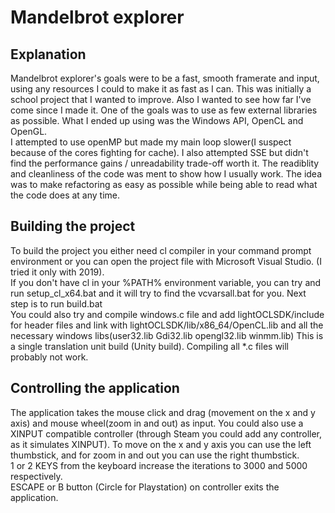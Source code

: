Mandelbrot explorer
=======

Explanation
-----------

Mandelbrot explorer's goals were to be a fast, smooth framerate and input,
using any resources I could to make it as fast as I can.
This was initially a school project that I wanted to improve.
Also I wanted to see how far I've come since I made it.
One of the goals was to use as few external libraries as possible.
What I ended up using was the Windows API, OpenCL and OpenGL.  
I attempted to use openMP but made my main loop slower(I suspect because of the cores fighting for cache).
I also attempted SSE but didn't find the performance gains / unreadability trade-off worth it.
The readiblity and cleanliness of the code was ment to show how I usually work.
The idea was to make refactoring as easy as possible while being able to read what the code does at any time.

Building the project
-----------

To build the project you either need cl compiler in your command prompt environment
or you can open the project file with Microsoft Visual Studio. (I tried it only with 2019).  
If you don't have cl in your %PATH% environment variable, you can try and run setup_cl_x64.bat
and it will try to find the vcvarsall.bat for you. Next step is to run build.bat  
You could also try and compile windows.c file and add lightOCLSDK/include for header files and
link with lightOCLSDK/lib/x86_64/OpenCL.lib and all the necessary
windows libs(user32.lib Gdi32.lib opengl32.lib winmm.lib)
This is a single translation unit build (Unity build). Compiling all *.c files will probably not work.


Controlling the application
-----------

The application takes the mouse click and drag (movement on the x and y axis)
and mouse wheel(zoom in and out) as input.
You could also use a XINPUT compatible controller (through Steam you could add
any controller, as it simulates XINPUT).
To move on the x and y axis you can use the left thumbstick, and for zoom in and out
you can use the right thumbstick.  
1 or 2 KEYS from the keyboard increase the iterations to 3000 and 5000 respectively.  
ESCAPE or B button (Circle for Playstation) on controller exits the application.
